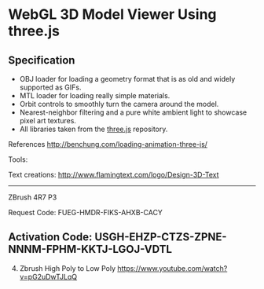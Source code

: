 # WebGL 3D Model Viewer Using three.js

## Specification

* OBJ loader for loading a geometry format that is as old and widely supported as GIFs.
* MTL loader for loading really simple materials.
* Orbit controls to smoothly turn the camera around the model.
* Nearest-neighbor filtering and a pure white ambient light to showcase pixel art textures.
* All libraries taken from the [three.js](https://github.com/mrdoob/three.js/) repository.



References
http://benchung.com/loading-animation-three-js/


Tools:

Text creations:
http://www.flamingtext.com/logo/Design-3D-Text

-------------------
ZBrush 4R7 P3

Request Code:
FUEG-HMDR-FIKS-AHXB-CACY

Activation Code:
USGH-EHZP-CTZS-ZPNE-NNNM-FPHM-KKTJ-LGOJ-VDTL
-------------------

4. Zbrush High Poly to Low Poly
https://www.youtube.com/watch?v=pG2uDwTJLqQ
